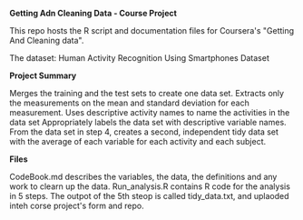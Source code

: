 **Getting Adn Cleaning Data - Course Project**

This repo hosts the R script and documentation files for Coursera's "Getting And Cleaning data".

The dataset: Human Activity Recognition Using Smartphones Dataset

**Project Summary**

Merges the training and the test sets to create one data set.
Extracts only the measurements on the mean and standard deviation for each measurement.
Uses descriptive activity names to name the activities in the data set
Appropriately labels the data set with descriptive variable names.
From the data set in step 4, creates a second, independent tidy data set with the average of each variable for each activity and each subject.

**Files**

CodeBook.md describes the variables, the data, the definitions and any work to clearn up the data.
Run_analysis.R contains R code for the analysis in 5 steps.
The outpot of the 5th steop is called tidy_data.txt, and uplaoded inteh corse project's form and repo.